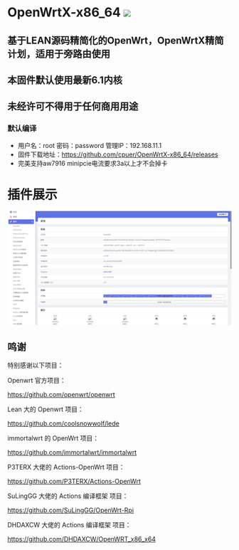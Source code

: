 # OpenWrtX-x86_64 <img src="https://img.shields.io/github/downloads/cpuer/OpenWrtX-x86_64/total.svg?style=for-the-badge&color=32C955"/>
## 基于LEAN源码精简化的OpenWrt，OpenWrtX精简计划，适用于旁路由使用
## 本固件默认使用最新6.1内核
## 未经许可不得用于任何商用用途

### 默认编译  
- 用户名：root  密码：password  管理IP：192.168.11.1
- 固件下载地址：https://github.com/cpuer/OpenWrtX-x86_64/releases
- 完美支持aw7916 minipcie电流要求3a以上才不会掉卡
# 插件展示
 ![Alt text](scripts/20.png?raw=true "Title")


## 鸣谢

特别感谢以下项目：

Openwrt 官方项目：

<https://github.com/openwrt/openwrt>

Lean 大的 Openwrt 项目：

<https://github.com/coolsnowwolf/lede>

immortalwrt 的 OpenWrt 项目：

<https://github.com/immortalwrt/immortalwrt>

P3TERX 大佬的 Actions-OpenWrt 项目：

<https://github.com/P3TERX/Actions-OpenWrt>

SuLingGG 大佬的 Actions 编译框架 项目：

https://github.com/SuLingGG/OpenWrt-Rpi

DHDAXCW 大佬的 Actions 编译框架 项目：

https://github.com/DHDAXCW/OpenWRT_x86_x64
